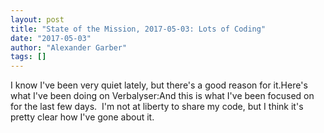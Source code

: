 ```yaml
---
layout: post
title: "State of the Mission, 2017-05-03: Lots of Coding"
date: "2017-05-03"
author: "Alexander Garber"
tags: []
---
```


I know I've been very quiet lately, but there's a good reason for it.Here's what I've been doing on Verbalyser:And this is what I've been focused on for the last few days.  I'm not at liberty to share my code, but I think it's pretty clear how I've gone about it. 